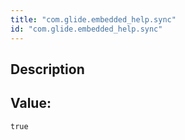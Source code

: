```yaml
---
title: "com.glide.embedded_help.sync"
id: "com.glide.embedded_help.sync"
---
```

## Description



## Value: 
```
true
```